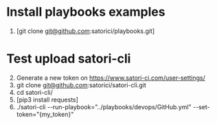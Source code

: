 # Install playbooks examples
1. [git clone git@github.com:satorici/playbooks.git]

# Test upload satori-cli
2. Generate a new token on https://www.satori-ci.com/user-settings/
3. git clone git@github.com:satorici/satori-cli.git
4. cd satori-cli/
5. [pip3 install requests]
6. ./satori-cli --run-playbook="../playbooks/devops/GitHub.yml" --set-token="{my_token}"
